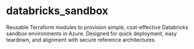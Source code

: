 # databricks_sandbox
Reusable Terraform modules to provision simple, cost-effective Databricks sandbox environments in Azure. Designed for quick deployment, easy teardown, and alignment with secure reference architectures.

